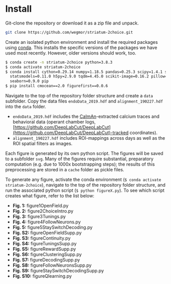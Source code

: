 # Install

Git-clone the repository or download it as a zip file and unpack.

```bash
git clone https://github.com/wegmor/striatum-2choice.git
```

Create an isolated python environment and install the required packages using [conda](https://docs.anaconda.com/anaconda/install/).
This installs the specific versions of the packages we have used most recently. However, older versions should work, too.

```bash
$ conda create -n striatum-2choice python=3.8.3
$ conda activate striatum-2choice
$ conda install cython=0.29.14 numpy=1.18.5 pandas=0.25.3 scipy=1.4.1 scikit-learn=0.22.1 \
  statsmodels=0.11.0 h5py=2.9.0 tqdm=4.45.0 scikit-image=0.16.2 pillow=7.0.0 matplotlib=3.2.1 \
  seaborn=0.9.0 pip
$ pip install cmocean==2.0 figurefirst==0.0.6
```

Navigate to the top of the repository folder structure and create a `data` subfolder.
Copy the data files `endoData_2019.hdf` and `alignment_190227.hdf` into the `data` folder.

- `endoData_2019.hdf` includes the [CaImAn](https://github.com/flatironinstitute/CaImAn)-extracted calcium traces and behavioral data (operant chamber logs, [https://github.com/DeepLabCut/DeepLabCut](https://github.com/DeepLabCut/DeepLabCut)-tracked coordinates).
- `alignment_190227.hdf` includes ROI-mappings across days as well as the ROI spatial filters as images.

Each figure is generated by its own python script. The figures will be saved to a subfolder `svg`.
Many of the figures require substantial, preparatory computation (e.g. due to 1000x bootstrapping steps); the results of this preprocessing are stored in a `cache` folder as pickle files.

To generate any figure, activate the conda environment (`$ conda activate striatum-2choice`), navigate to the top of the repository folder structure, and run the associated python script (`$ python figureX.py`). To see which script creates what figure, refer to the list below:

- **Fig. 1:**   figure1OpenField.py
- **Fig. 2:**   figure2ChoiceIntro.py
- **Fig. 3:**   figure3Tunings.py
- **Fig. 4:**   figure4FollowNeurons.py
- **Fig. 5:**   figure5StaySwitchDecoding.py
- **Fig. S2:**  figureOpenFieldSupp.py
- **Fig. S3:**  figureContinuity.py
- **Fig. S4:**  figureTuningsSupp.py
- **Fig. S5:**  figureRewardSupp.py
- **Fig. S6:**  figureClusteringSupp.py
- **Fig. S7:**  figureDecodingSupp.py
- **Fig. S8:**  figureFollowNeuronsSupp.py
- **Fig. S9:**  figureStaySwitchDecodingSupp.py
- **Fig. S10:** figureQlearning.py
